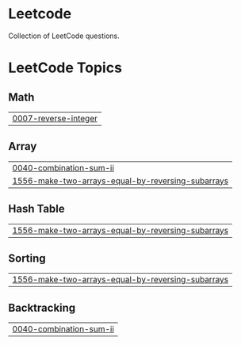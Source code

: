 # Leetcode
Collection of LeetCode questions.

<!---LeetCode Topics Start-->
# LeetCode Topics
## Math
|  |
| ------- |
| [0007-reverse-integer](https://github.com/Sourabhshintre/Leetcode---Data-Structute-and-Algorithms/tree/master/0007-reverse-integer) |
## Array
|  |
| ------- |
| [0040-combination-sum-ii](https://github.com/Sourabhshintre/Leetcode---Data-Structute-and-Algorithms/tree/master/0040-combination-sum-ii) |
| [1556-make-two-arrays-equal-by-reversing-subarrays](https://github.com/Sourabhshintre/Leetcode---Data-Structute-and-Algorithms/tree/master/1556-make-two-arrays-equal-by-reversing-subarrays) |
## Hash Table
|  |
| ------- |
| [1556-make-two-arrays-equal-by-reversing-subarrays](https://github.com/Sourabhshintre/Leetcode---Data-Structute-and-Algorithms/tree/master/1556-make-two-arrays-equal-by-reversing-subarrays) |
## Sorting
|  |
| ------- |
| [1556-make-two-arrays-equal-by-reversing-subarrays](https://github.com/Sourabhshintre/Leetcode---Data-Structute-and-Algorithms/tree/master/1556-make-two-arrays-equal-by-reversing-subarrays) |
## Backtracking
|  |
| ------- |
| [0040-combination-sum-ii](https://github.com/Sourabhshintre/Leetcode---Data-Structute-and-Algorithms/tree/master/0040-combination-sum-ii) |
<!---LeetCode Topics End-->